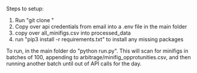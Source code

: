 Steps to setup:

1. Run "git clone <link from github repo>"
2. Copy over api credentials from email into a .env file in the main folder
3. copy over all_minifigs.csv into processed_data
4. run "pip3 install -r requirements.txt" to install any missing packages

To run, in the main folder do "python run.py". This will scan for minifigs in batches of 100, 
appending to arbitrage/minifig_opprotunities.csv, and then running another batch until out of 
API calls for the day.
